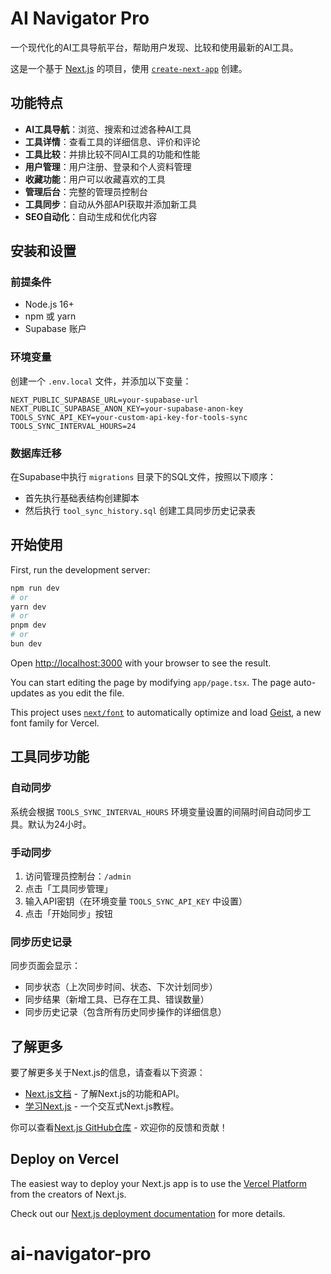 # AI Navigator Pro

一个现代化的AI工具导航平台，帮助用户发现、比较和使用最新的AI工具。

这是一个基于 [Next.js](https://nextjs.org) 的项目，使用 [`create-next-app`](https://nextjs.org/docs/app/api-reference/cli/create-next-app) 创建。

## 功能特点

- **AI工具导航**：浏览、搜索和过滤各种AI工具
- **工具详情**：查看工具的详细信息、评价和评论
- **工具比较**：并排比较不同AI工具的功能和性能
- **用户管理**：用户注册、登录和个人资料管理
- **收藏功能**：用户可以收藏喜欢的工具
- **管理后台**：完整的管理员控制台
- **工具同步**：自动从外部API获取并添加新工具
- **SEO自动化**：自动生成和优化内容

## 安装和设置

### 前提条件

- Node.js 16+
- npm 或 yarn
- Supabase 账户

### 环境变量

创建一个 `.env.local` 文件，并添加以下变量：

```
NEXT_PUBLIC_SUPABASE_URL=your-supabase-url
NEXT_PUBLIC_SUPABASE_ANON_KEY=your-supabase-anon-key
TOOLS_SYNC_API_KEY=your-custom-api-key-for-tools-sync
TOOLS_SYNC_INTERVAL_HOURS=24
```

### 数据库迁移

在Supabase中执行 `migrations` 目录下的SQL文件，按照以下顺序：

- 首先执行基础表结构创建脚本
- 然后执行 `tool_sync_history.sql` 创建工具同步历史记录表

## 开始使用

First, run the development server:

```bash
npm run dev
# or
yarn dev
# or
pnpm dev
# or
bun dev
```

Open [http://localhost:3000](http://localhost:3000) with your browser to see the result.

You can start editing the page by modifying `app/page.tsx`. The page auto-updates as you edit the file.

This project uses [`next/font`](https://nextjs.org/docs/app/building-your-application/optimizing/fonts) to automatically optimize and load [Geist](https://vercel.com/font), a new font family for Vercel.

## 工具同步功能

### 自动同步

系统会根据 `TOOLS_SYNC_INTERVAL_HOURS` 环境变量设置的间隔时间自动同步工具。默认为24小时。

### 手动同步

1. 访问管理员控制台：`/admin`
2. 点击「工具同步管理」
3. 输入API密钥（在环境变量 `TOOLS_SYNC_API_KEY` 中设置）
4. 点击「开始同步」按钮

### 同步历史记录

同步页面会显示：

- 同步状态（上次同步时间、状态、下次计划同步）
- 同步结果（新增工具、已存在工具、错误数量）
- 同步历史记录（包含所有历史同步操作的详细信息）

## 了解更多

要了解更多关于Next.js的信息，请查看以下资源：

- [Next.js文档](https://nextjs.org/docs) - 了解Next.js的功能和API。
- [学习Next.js](https://nextjs.org/learn) - 一个交互式Next.js教程。

你可以查看[Next.js GitHub仓库](https://github.com/vercel/next.js) - 欢迎你的反馈和贡献！

## Deploy on Vercel

The easiest way to deploy your Next.js app is to use the [Vercel Platform](https://vercel.com/new?utm_medium=default-template&filter=next.js&utm_source=create-next-app&utm_campaign=create-next-app-readme) from the creators of Next.js.

Check out our [Next.js deployment documentation](https://nextjs.org/docs/app/building-your-application/deploying) for more details.
# ai-navigator-pro
